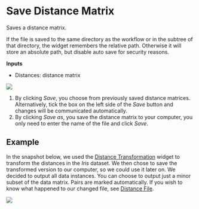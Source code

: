 Save Distance Matrix
====================

Saves a distance matrix.

If the file is saved to the same directory as the workflow or in the subtree of that directory, the widget remembers the relative path. Otherwise it will store an absolute path, but disable auto save for security reasons.

**Inputs**

- Distances: distance matrix

![](images/SaveDistanceMatrix-stamped.png)

1. By clicking *Save*, you choose from previously saved distance matrices. Alternatively, tick the box on the left side of the *Save* button and changes will be communicated automatically.
2. By clicking *Save as*, you save the distance matrix to your computer, you only need to enter the name of the file and click *Save*.

Example
-------

In the snapshot below, we used the [Distance Transformation](../unsupervised/distancetransformation.md) widget to transform the distances in the *Iris* dataset. We then chose to save the transformed version to our computer, so we could use it later on. We decided to output all data instances. You can choose to output just a minor subset of the data matrix. Pairs are marked automatically. If you wish to know what happened to our changed file, see [Distance File](../unsupervised/distancefile.md).

![](images/SaveDistanceMatrix-Example.png)
